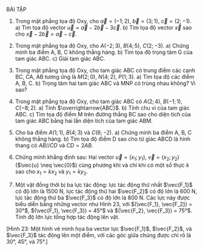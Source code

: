 BÀI TẬP

1. Trong mặt phẳng tọa độ Oxy, cho $\vec{a} = (-1; 2)$, $\vec{b} = (3; 1)$, $\vec{c} = (2; -1)$.
   a) Tìm tọa độ vector $\vec{u} = \vec{a} - 2\vec{b} - 3\vec{c}$.
   b) Tìm tọa độ vector $\vec{x}$ sao cho $\vec{x} - 2\vec{b} = \vec{a} - \vec{c}$.

2. Trong mặt phẳng tọa độ Oxy, cho $A(-2; 3)$, $B(4; 5)$, $C(2; -3)$.
   a) Chứng minh ba điểm A, B, C không thẳng hàng.
   b) Tìm tọa độ trọng tâm G của tam giác ABC.
   c) Giải tam giác ABC.

3. Trong mặt phẳng tọa độ Oxy, cho tam giác ABC có trung điểm các cạnh BC, CA, AB tương ứng là $M(2; 0)$, $N(4; 2)$, $P(1; 3)$.
   a) Tìm tọa độ các điểm A, B, C.
   b) Trọng tâm hai tam giác ABC và MNP có trùng nhau không? Vì sao?

4. Trong mặt phẳng tọa độ Oxy, cho tam giác ABC có $A(2; 4)$, $B(-1; 1)$, $C(-8; 2)$.
   a) Tính $\overrightarrow{ABC}$.
   b) Tính chu vi của tam giác ABC.
   c) Tìm tọa độ điểm M trên đường thẳng BC sao cho diện tích của tam giác ABC bằng hai lần diện tích của tam giác ABM.

5. Cho ba điểm $A(1; 1)$, $B(4; 3)$ và $C(6; -2)$.
   a) Chứng minh ba điểm A, B, C không thẳng hàng.
   b) Tìm tọa độ điểm D sao cho tứ giác ABCD là hình thang có $AB // CD$ và $CD = 2AB$.

6. Chứng minh khẳng định sau:
   Hai vector $\vec{u} = (x_1; y_1)$, $\vec{v} = (x_2; y_2)$ ($\vec{u} \neq \vec{0}$) cùng phương khi và chỉ khi có một số thực $k$ sao cho $x_1 = kx_2$ và $y_1 = ky_2$.

7. Một vật đồng thời bị ba lực tác động: lực tác động thứ nhất $\vec{F_1}$ có độ lớn là 1500 N, lực tác động thứ hai $\vec{F_2}$ có độ lớn là 600 N, lực tác động thứ ba $\vec{F_3}$ có độ lớn là 800 N. Các lực này được biểu diễn bằng những vector như Hình 23, với $(\vec{F_1}, \vec{F_2}) = 30°$, $(\vec{F_1}, \vec{F_3}) = 45°$ và $(\vec{F_2}, \vec{F_3}) = 75°$. Tính độ lớn lực tổng hợp tác động lên vật.

[Hình 23: Một hình vẽ minh họa ba vector lực $\vec{F_1}$, $\vec{F_2}$, và $\vec{F_3}$ tác động lên một điểm, với các góc giữa chúng được chỉ rõ là 30°, 45°, và 75°.]